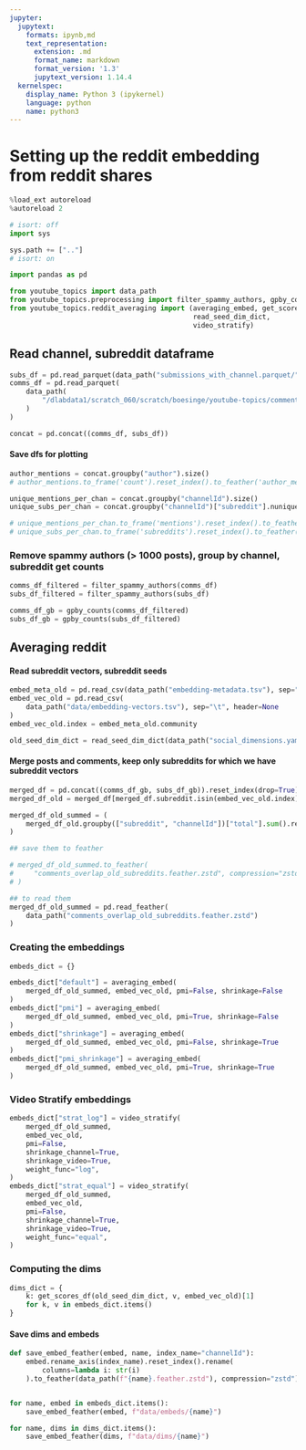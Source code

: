 ```yaml
---
jupyter:
  jupytext:
    formats: ipynb,md
    text_representation:
      extension: .md
      format_name: markdown
      format_version: '1.3'
      jupytext_version: 1.14.4
  kernelspec:
    display_name: Python 3 (ipykernel)
    language: python
    name: python3
---
```


# Setting up the reddit embedding from reddit shares

```python
%load_ext autoreload
%autoreload 2
```

```python
# isort: off
import sys

sys.path += [".."]
# isort: on

import pandas as pd

from youtube_topics import data_path
from youtube_topics.preprocessing import filter_spammy_authors, gpby_counts
from youtube_topics.reddit_averaging import (averaging_embed, get_scores_df,
                                             read_seed_dim_dict,
                                             video_stratify)
```

## Read channel, subreddit dataframe

```python
subs_df = pd.read_parquet(data_path("submissions_with_channel.parquet/"))
comms_df = pd.read_parquet(
    data_path(
        "/dlabdata1/scratch_060/scratch/boesinge/youtube-topics/comments_with_channel.parquet"
    )
)

concat = pd.concat((comms_df, subs_df))
```

#### Save dfs for plotting

```python
author_mentions = concat.groupby("author").size()
# author_mentions.to_frame('count').reset_index().to_feather('author_mentions.feather.zstd', compression='zstd')

unique_mentions_per_chan = concat.groupby("channelId").size()
unique_subs_per_chan = concat.groupby("channelId")["subreddit"].nunique()

# unique_mentions_per_chan.to_frame('mentions').reset_index().to_feather('channel_mentions.feather.zstd', compression='zstd')
# unique_subs_per_chan.to_frame('subreddits').reset_index().to_feather('channel_subreddits.feather.zstd', compression='zstd')
```

### Remove spammy authors (> 1000 posts), group by channel, subreddit get counts

```python
comms_df_filtered = filter_spammy_authors(comms_df)
subs_df_filtered = filter_spammy_authors(subs_df)

comms_df_gb = gpby_counts(comms_df_filtered)
subs_df_gb = gpby_counts(subs_df_filtered)
```

## Averaging reddit


#### Read subreddit vectors, subreddit seeds

```python
embed_meta_old = pd.read_csv(data_path("embedding-metadata.tsv"), sep="\t")
embed_vec_old = pd.read_csv(
    data_path("data/embedding-vectors.tsv"), sep="\t", header=None
)
embed_vec_old.index = embed_meta_old.community

old_seed_dim_dict = read_seed_dim_dict(data_path("social_dimensions.yaml.txt"))
```

#### Merge posts and comments, keep only subreddits for which we have subreddit vectors

```python jupyter={"outputs_hidden": true}
merged_df = pd.concat((comms_df_gb, subs_df_gb)).reset_index(drop=True)
merged_df_old = merged_df[merged_df.subreddit.isin(embed_vec_old.index)]

merged_df_old_summed = (
    merged_df_old.groupby(["subreddit", "channelId"])["total"].sum().reset_index()
)

## save them to feather

# merged_df_old_summed.to_feather(
#     "comments_overlap_old_subreddits.feather.zstd", compression="zstd"
# )

## to read them
merged_df_old_summed = pd.read_feather(
    data_path("comments_overlap_old_subreddits.feather.zstd")
)
```

### Creating the embeddings

```python
embeds_dict = {}

embeds_dict["default"] = averaging_embed(
    merged_df_old_summed, embed_vec_old, pmi=False, shrinkage=False
)
embeds_dict["pmi"] = averaging_embed(
    merged_df_old_summed, embed_vec_old, pmi=True, shrinkage=False
)
embeds_dict["shrinkage"] = averaging_embed(
    merged_df_old_summed, embed_vec_old, pmi=False, shrinkage=True
)
embeds_dict["pmi_shrinkage"] = averaging_embed(
    merged_df_old_summed, embed_vec_old, pmi=True, shrinkage=True
)
```

### Video Stratify embeddings

```python
embeds_dict["strat_log"] = video_stratify(
    merged_df_old_summed,
    embed_vec_old,
    pmi=False,
    shrinkage_channel=True,
    shrinkage_video=True,
    weight_func="log",
)
embeds_dict["strat_equal"] = video_stratify(
    merged_df_old_summed,
    embed_vec_old,
    pmi=False,
    shrinkage_channel=True,
    shrinkage_video=True,
    weight_func="equal",
)
```

### Computing the dims

```python
dims_dict = {
    k: get_scores_df(old_seed_dim_dict, v, embed_vec_old)[1]
    for k, v in embeds_dict.items()
}
```

#### Save dims and embeds

```python
def save_embed_feather(embed, name, index_name="channelId"):
    embed.rename_axis(index_name).reset_index().rename(
        columns=lambda i: str(i)
    ).to_feather(data_path(f"{name}.feather.zstd"), compression="zstd")


for name, embed in embeds_dict.items():
    save_embed_feather(embed, f"data/embeds/{name}")

for name, dims in dims_dict.items():
    save_embed_feather(dims, f"data/dims/{name}")
```
